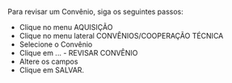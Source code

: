 Para revisar um Convênio, siga os seguintes passos:

* Clique no menu AQUISIÇÃO
* Clique no menu lateral CONVÊNIOS/COOPERAÇÃO TÉCNICA
* Selecione o Convênio
* Clique em ... - REVISAR CONVÊNIO
* Altere os campos
* Clique em SALVAR.
